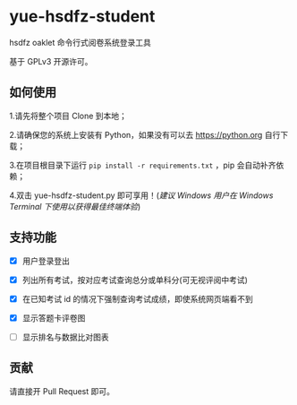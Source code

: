 # yue-hsdfz-student

hsdfz oaklet 命令行式阅卷系统登录工具

基于 GPLv3 开源许可。

## 如何使用

1.请先将整个项目 Clone 到本地；

2.请确保您的系统上安装有 Python，如果没有可以去 https://python.org 自行下载；

3.在项目根目录下运行 `pip install -r requirements.txt` ，pip 会自动补齐依赖；

4.双击 yue-hsdfz-student.py 即可享用！(*建议 Windows 用户在 Windows Terminal 下使用以获得最佳终端体验*)

## 支持功能

- [x] 用户登录登出

- [x] 列出所有考试，按对应考试查询总分或单科分(可无视评阅中考试)

- [x] 在已知考试 id 的情况下强制查询考试成绩，即使系统网页端看不到

- [x] 显示答题卡评卷图

- [ ] 显示排名与数据比对图表

## 贡献

请直接开 Pull Request 即可。
